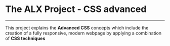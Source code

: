 # The ALX Project - CSS advanced
---------------
This project explains the __Advanced CSS__ concepts which include 
the creation of a fully responsive, modern webpage by applying a 
combination of __CSS techniques__
